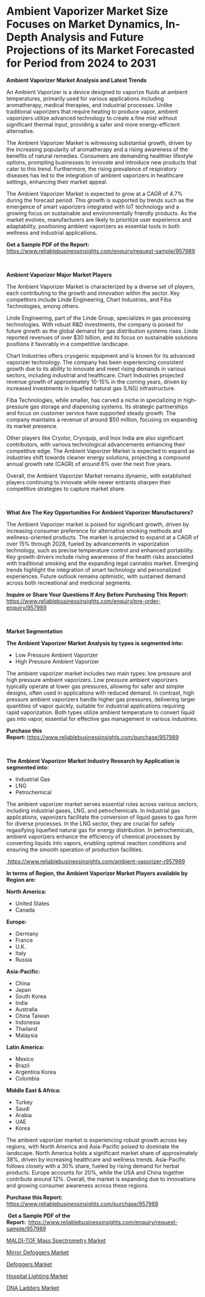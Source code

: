 <p><h1>Ambient Vaporizer Market Size Focuses on Market Dynamics, In-Depth Analysis and Future Projections of its Market Forecasted for Period from 2024 to 2031</h1></p><p><strong>Ambient Vaporizer Market Analysis and Latest Trends</strong></p>
<p><p>An Ambient Vaporizer is a device designed to vaporize fluids at ambient temperatures, primarily used for various applications including aromatherapy, medical therapies, and industrial processes. Unlike traditional vaporizers that require heating to produce vapor, ambient vaporizers utilize advanced technology to create a fine mist without significant thermal input, providing a safer and more energy-efficient alternative.</p><p>The Ambient Vaporizer Market is witnessing substantial growth, driven by the increasing popularity of aromatherapy and a rising awareness of the benefits of natural remedies. Consumers are demanding healthier lifestyle options, prompting businesses to innovate and introduce new products that cater to this trend. Furthermore, the rising prevalence of respiratory diseases has led to the integration of ambient vaporizers in healthcare settings, enhancing their market appeal.</p><p>The Ambient Vaporizer Market is expected to grow at a CAGR of 4.7% during the forecast period. This growth is supported by trends such as the emergence of smart vaporizers integrated with IoT technology and a growing focus on sustainable and environmentally friendly products. As the market evolves, manufacturers are likely to prioritize user experience and adaptability, positioning ambient vaporizers as essential tools in both wellness and industrial applications.</p></p>
<p><strong>Get a Sample PDF of the Report:&nbsp;</strong> <a href="https://www.reliablebusinessinsights.com/enquiry/request-sample/957989?utm_campaign=62&utm_medium=2&utm_source=Github&utm_content=ia&utm_term=03122024&utm_id=ambient-vaporizer">https://www.reliablebusinessinsights.com/enquiry/request-sample/957989</a></p>
<p>&nbsp;</p>
<p><strong>Ambient Vaporizer Major Market Players</strong></p>
<p><p>The Ambient Vaporizer Market is characterized by a diverse set of players, each contributing to the growth and innovation within the sector. Key competitors include Linde Engineering, Chart Industries, and Fiba Technologies, among others.</p><p>Linde Engineering, part of the Linde Group, specializes in gas processing technologies. With robust R&D investments, the company is poised for future growth as the global demand for gas distribution systems rises. Linde reported revenues of over $30 billion, and its focus on sustainable solutions positions it favorably in a competitive landscape.</p><p>Chart Industries offers cryogenic equipment and is known for its advanced vaporizer technology. The company has been experiencing consistent growth due to its ability to innovate and meet rising demands in various sectors, including industrial and healthcare. Chart Industries projected revenue growth of approximately 10-15% in the coming years, driven by increased investments in liquefied natural gas (LNG) infrastructure.</p><p>Fiba Technologies, while smaller, has carved a niche in specializing in high-pressure gas storage and dispensing systems. Its strategic partnerships and focus on customer service have supported steady growth. The company maintains a revenue of around $50 million, focusing on expanding its market presence.</p><p>Other players like Cryolor, Cryoquip, and Inox India are also significant contributors, with various technological advancements enhancing their competitive edge. The Ambient Vaporizer Market is expected to expand as industries shift towards cleaner energy solutions, projecting a compound annual growth rate (CAGR) of around 6% over the next five years.</p><p>Overall, the Ambient Vaporizer Market remains dynamic, with established players continuing to innovate while newer entrants sharpen their competitive strategies to capture market share.</p></p>
<p>&nbsp;</p>
<p><strong>What Are The Key Opportunities For Ambient Vaporizer Manufacturers?</strong></p>
<p><p>The Ambient Vaporizer market is poised for significant growth, driven by increasing consumer preference for alternative smoking methods and wellness-oriented products. The market is projected to expand at a CAGR of over 15% through 2028, fueled by advancements in vaporization technology, such as precise temperature control and enhanced portability. Key growth drivers include rising awareness of the health risks associated with traditional smoking and the expanding legal cannabis market. Emerging trends highlight the integration of smart technology and personalized experiences. Future outlook remains optimistic, with sustained demand across both recreational and medicinal segments.</p></p>
<p><strong>Inquire or Share Your Questions If Any Before Purchasing This Report:</strong> <a href="https://www.reliablebusinessinsights.com/enquiry/pre-order-enquiry/957989?utm_campaign=62&utm_medium=2&utm_source=Github&utm_content=ia&utm_term=03122024&utm_id=ambient-vaporizer">https://www.reliablebusinessinsights.com/enquiry/pre-order-enquiry/957989</a></p>
<p>&nbsp;</p>
<p><strong>Market Segmentation</strong></p>
<p><strong>The Ambient Vaporizer Market Analysis by types is segmented into:</strong></p>
<p><ul><li>Low Pressure Ambient Vaporizer</li><li>High Pressure Ambient Vaporizer</li></ul></p>
<p><p>The ambient vaporizer market includes two main types: low pressure and high pressure ambient vaporizers. Low pressure ambient vaporizers typically operate at lower gas pressures, allowing for safer and simpler designs, often used in applications with reduced demand. In contrast, high pressure ambient vaporizers handle higher gas pressures, delivering larger quantities of vapor quickly, suitable for industrial applications requiring rapid vaporization. Both types utilize ambient temperature to convert liquid gas into vapor, essential for effective gas management in various industries.</p></p>
<p><strong>Purchase this Report:&nbsp;</strong><a href="https://www.reliablebusinessinsights.com/purchase/957989?utm_campaign=62&utm_medium=2&utm_source=Github&utm_content=ia&utm_term=03122024&utm_id=ambient-vaporizer">https://www.reliablebusinessinsights.com/purchase/957989</a></p>
<p>&nbsp;</p>
<p><strong>The Ambient Vaporizer Market Industry Research by Application is segmented into:</strong></p>
<p><ul><li>Industrial Gas</li><li>LNG</li><li>Petrochemical</li></ul></p>
<p><p>The ambient vaporizer market serves essential roles across various sectors, including industrial gases, LNG, and petrochemicals. In industrial gas applications, vaporizers facilitate the conversion of liquid gases to gas form for diverse processes. In the LNG sector, they are crucial for safely regasifying liquefied natural gas for energy distribution. In petrochemicals, ambient vaporizers enhance the efficiency of chemical processes by converting liquids into vapors, enabling optimal reaction conditions and ensuring the smooth operation of production facilities.</p></p>
<p><a href="https://www.reliablebusinessinsights.com/ambient-vaporizer-r957989?utm_campaign=62&utm_medium=2&utm_source=Github&utm_content=ia&utm_term=03122024&utm_id=ambient-vaporizer">&nbsp;https://www.reliablebusinessinsights.com/ambient-vaporizer-r957989</a></p>
<p><strong>In terms of Region, the Ambient Vaporizer Market Players available by Region are:</strong></p>
<p>
    <p> <strong> North America: </strong>
        <ul>
            <li>United States</li>
            <li>Canada</li>
        </ul>
        </p> 
    <p> <strong> Europe: </strong>
        <ul>
            <li>Germany</li>
            <li>France</li>
            <li>U.K.</li>
            <li>Italy</li>
            <li>Russia</li>
        </ul>
        </p> 
    <p> <strong> Asia-Pacific: </strong>
        <ul>
            <li>China</li>
            <li>Japan</li>
            <li>South Korea</li>
            <li>India</li>
            <li>Australia</li>
            <li>China Taiwan</li>
            <li>Indonesia</li>
            <li>Thailand</li>
            <li>Malaysia</li>
        </ul>
        </p> 
    <p> <strong> Latin America: </strong>
        <ul>
            <li>Mexico</li>
            <li>Brazil</li>
            <li>Argentina Korea</li>
            <li>Colombia</li>
        </ul>
        </p> 
    <p> <strong> Middle East & Africa: </strong>
        <ul>
            <li>Turkey</li>
            <li>Saudi</li>
            <li>Arabia</li>
            <li>UAE</li>
            <li>Korea</li>
        </ul>
    </p>
    </p>
<p><p>The ambient vaporizer market is experiencing robust growth across key regions, with North America and Asia-Pacific poised to dominate the landscape. North America holds a significant market share of approximately 38%, driven by increasing healthcare and wellness trends. Asia-Pacific follows closely with a 30% share, fueled by rising demand for herbal products. Europe accounts for 20%, while the USA and China together contribute around 12%. Overall, the market is expanding due to innovations and growing consumer awareness across these regions.</p></p>
<p><strong>Purchase this Report: </strong><a href="https://www.reliablebusinessinsights.com/purchase/957989?utm_campaign=62&utm_medium=2&utm_source=Github&utm_content=ia&utm_term=03122024&utm_id=ambient-vaporizer">https://www.reliablebusinessinsights.com/purchase/957989</a></p>
<p>&nbsp;<strong>Get a Sample PDF of the Report:&nbsp;&nbsp;</strong><a href="https://www.reliablebusinessinsights.com/enquiry/request-sample/957989?utm_campaign=62&utm_medium=2&utm_source=Github&utm_content=ia&utm_term=03122024&utm_id=ambient-vaporizer">https://www.reliablebusinessinsights.com/enquiry/request-sample/957989</a></p>
<p><strong></strong></p>
<p><p><a href="https://github.com/WashimHussain441/Market-Research-Report-List-1/blob/main/maldi-tof-mass-spectrometry-market.md?utm_campaign=62&utm_medium=2&utm_source=Github&utm_content=ia&utm_term=03122024&utm_id=ambient-vaporizer">MALDI-TOF Mass Spectrometry Market</a></p><p><a href="https://issuu.com/reportprime-2/docs/mirror-defoggers-market-size-2030.pptx?utm_campaign=62&utm_medium=2&utm_source=Github&utm_content=ia&utm_term=03122024&utm_id=ambient-vaporizer">Mirror Defoggers Market</a></p><p><a href="https://issuu.com/reportprime-2/docs/defoggers-market-size-2030.pptx?utm_campaign=62&utm_medium=2&utm_source=Github&utm_content=ia&utm_term=03122024&utm_id=ambient-vaporizer">Defoggers Market</a></p><p><a href="https://github.com/SanjidaMahmud54/Market-Research-Report-List-1/blob/main/hospital-lighting-market.md?utm_campaign=62&utm_medium=2&utm_source=Github&utm_content=ia&utm_term=03122024&utm_id=ambient-vaporizer">Hospital Lighting Market</a></p><p><a href="https://www.linkedin.com/pulse/explore-dna-ladders-markets-growth-trajectory-average-selling-wlu0e?utm_campaign=62&utm_medium=2&utm_source=Github&utm_content=ia&utm_term=03122024&utm_id=ambient-vaporizer">DNA Ladders Market</a></p></p>